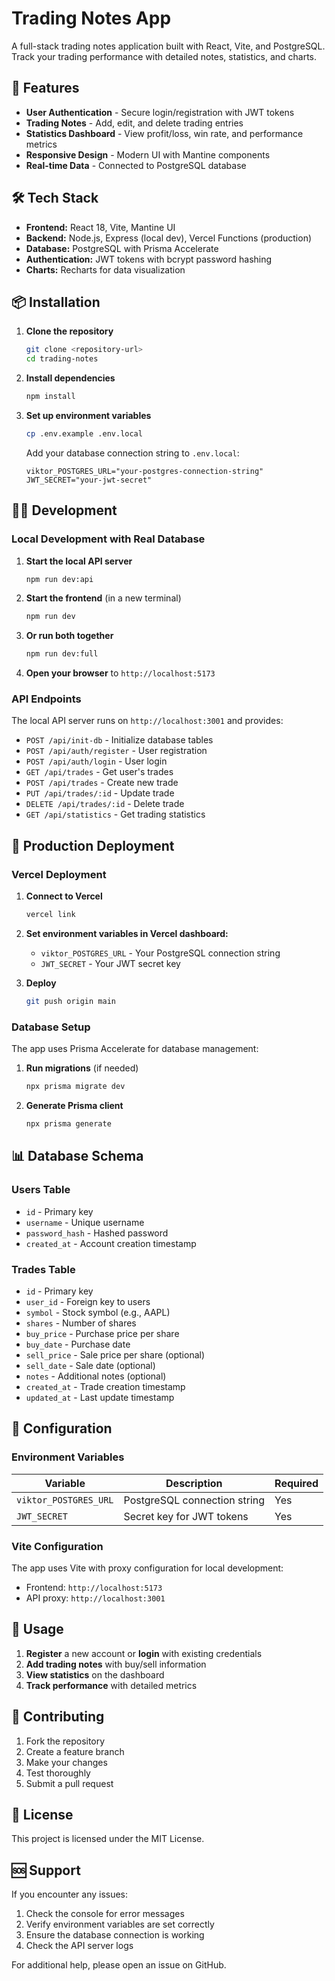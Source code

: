 # Trading Notes App

A full-stack trading notes application built with React, Vite, and PostgreSQL. Track your trading performance with detailed notes, statistics, and charts.

## 🚀 Features

- **User Authentication** - Secure login/registration with JWT tokens
- **Trading Notes** - Add, edit, and delete trading entries
- **Statistics Dashboard** - View profit/loss, win rate, and performance metrics
- **Responsive Design** - Modern UI with Mantine components
- **Real-time Data** - Connected to PostgreSQL database

## 🛠️ Tech Stack

- **Frontend:** React 18, Vite, Mantine UI
- **Backend:** Node.js, Express (local dev), Vercel Functions (production)
- **Database:** PostgreSQL with Prisma Accelerate
- **Authentication:** JWT tokens with bcrypt password hashing
- **Charts:** Recharts for data visualization

## 📦 Installation

1. **Clone the repository**
   ```bash
   git clone <repository-url>
   cd trading-notes
   ```

2. **Install dependencies**
   ```bash
   npm install
   ```

3. **Set up environment variables**
   ```bash
   cp .env.example .env.local
   ```
   
   Add your database connection string to `.env.local`:
   ```
   viktor_POSTGRES_URL="your-postgres-connection-string"
   JWT_SECRET="your-jwt-secret"
   ```

## 🏃‍♂️ Development

### **Local Development with Real Database**

1. **Start the local API server**
   ```bash
   npm run dev:api
   ```

2. **Start the frontend** (in a new terminal)
   ```bash
   npm run dev
   ```

3. **Or run both together**
   ```bash
   npm run dev:full
   ```

4. **Open your browser** to `http://localhost:5173`

### **API Endpoints**

The local API server runs on `http://localhost:3001` and provides:

- `POST /api/init-db` - Initialize database tables
- `POST /api/auth/register` - User registration
- `POST /api/auth/login` - User login
- `GET /api/trades` - Get user's trades
- `POST /api/trades` - Create new trade
- `PUT /api/trades/:id` - Update trade
- `DELETE /api/trades/:id` - Delete trade
- `GET /api/statistics` - Get trading statistics

## 🚀 Production Deployment

### **Vercel Deployment**

1. **Connect to Vercel**
   ```bash
   vercel link
   ```

2. **Set environment variables in Vercel dashboard:**
   - `viktor_POSTGRES_URL` - Your PostgreSQL connection string
   - `JWT_SECRET` - Your JWT secret key

3. **Deploy**
   ```bash
   git push origin main
   ```

### **Database Setup**

The app uses Prisma Accelerate for database management:

1. **Run migrations** (if needed)
   ```bash
   npx prisma migrate dev
   ```

2. **Generate Prisma client**
   ```bash
   npx prisma generate
   ```

## 📊 Database Schema

### **Users Table**
- `id` - Primary key
- `username` - Unique username
- `password_hash` - Hashed password
- `created_at` - Account creation timestamp

### **Trades Table**
- `id` - Primary key
- `user_id` - Foreign key to users
- `symbol` - Stock symbol (e.g., AAPL)
- `shares` - Number of shares
- `buy_price` - Purchase price per share
- `buy_date` - Purchase date
- `sell_price` - Sale price per share (optional)
- `sell_date` - Sale date (optional)
- `notes` - Additional notes (optional)
- `created_at` - Trade creation timestamp
- `updated_at` - Last update timestamp

## 🔧 Configuration

### **Environment Variables**

| Variable | Description | Required |
|----------|-------------|----------|
| `viktor_POSTGRES_URL` | PostgreSQL connection string | Yes |
| `JWT_SECRET` | Secret key for JWT tokens | Yes |

### **Vite Configuration**

The app uses Vite with proxy configuration for local development:
- Frontend: `http://localhost:5173`
- API proxy: `http://localhost:3001`

## 📱 Usage

1. **Register** a new account or **login** with existing credentials
2. **Add trading notes** with buy/sell information
3. **View statistics** on the dashboard
4. **Track performance** with detailed metrics

## 🤝 Contributing

1. Fork the repository
2. Create a feature branch
3. Make your changes
4. Test thoroughly
5. Submit a pull request

## 📄 License

This project is licensed under the MIT License.

## 🆘 Support

If you encounter any issues:

1. Check the console for error messages
2. Verify environment variables are set correctly
3. Ensure the database connection is working
4. Check the API server logs

For additional help, please open an issue on GitHub.
